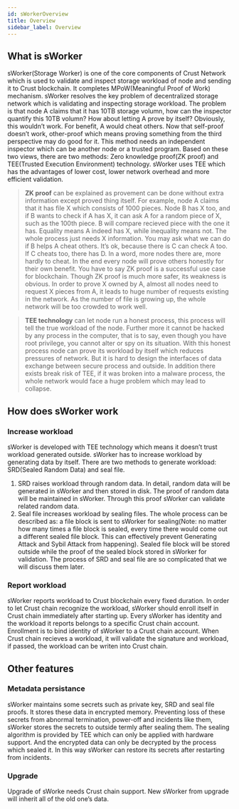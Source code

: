 ```yaml
---
id: sWorkerOverview
title: Overview
sidebar_label: Overview
---
```


## What is sWorker
sWorker(Storage Worker) is one of the core components of Crust Network which is used to validate and inspect storage workload of node and sending it to Crust blockchain. It completes MPoW(Meaningful Proof of Work) mechanism. sWorker resolves the key problem of decentralized storage network which is validating and inspecting storage workload. The problem is that node A claims that it has 10TB storage volumn, how can the inspector quantify this 10TB volumn? How about letting A prove by itself? Obviously, this wouldn’t work. For benefit, A would cheat others. Now that self-proof doesn’t work, other-proof which means proving something from the third perspective may do good for it. This method needs an independent inspector which can be another node or a trusted program. Based on these two views, there are two methods: Zero knowledge proof(ZK proof) and TEE(Trusted Execution Environment) technology. sWorker uses TEE which has the advantages of lower cost, lower network overhead and more efficient validation.

> **ZK proof** can be explained as provement can be done without extra information except proved thing itself. For example, node A claims that it has file X which consists of 1000 pieces. Node B has X too, and if B wants to check if A has X, it can ask A for a random piece of X, such as the 100th piece. B will compare recieved piece with the one it has. Equality means A indeed has X, while inequality means not. The whole process just needs X information. You may ask what we can do if B helps A cheat others. It’s ok, because there is C can check A too. If C cheats too, there has D. In a word, more nodes there are, more hardly to cheat. In the end every node will prove others honestly for their own benefit. You have to say ZK proof is a successful use case for blockchain. Though ZK proof is much more safer, its weakness is obvious. In order to prove X owned by A, almost all nodes need to request X pieces from A, it leads to huge number of requests existing in the network. As the number of file is growing up, the whole network will be too crowded to work well.

> **TEE technology** can let node run a honest process, this process will tell the true workload of the node. Further more it cannot be hacked by any process in the computer, that is to say, even though you have root privilege, you cannot alter or spy on its situation. With this honest process node can prove its workload by itself which reduces pressures of network. But it is hard to design the interfaces of data exchange between secure process and outside. In addition there exists break risk of TEE, if it was broken into a malware process, the whole network would face a huge problem which may lead to collapse.


## How does sWorker work

### Increase workload
sWorker is developed with TEE technology which means it doesn’t trust workload generated outside. sWorker has to increase workload by generating data by itself. There are two methods to generate workload: SRD(Sealed Random Data) and seal file.

1.	SRD raises workload through random data. In detail, random data will be generated in sWorker and then stored in disk. The proof of random data will be maintained in sWorker. Through this proof sWorker can validate related random data.
1.	Seal file increases workload by sealing files. The whole process can be  described as: a file block is sent to sWorker for sealing(Note: no matter how many times a file block is sealed, every time there would come out a different sealed file block. This can effectively prevent Generating Attack and Sybil Attack from happening). Sealed file block will be stored outside while the proof of the sealed block stored in sWorker for validation. 
The process of SRD and seal file are so complicated that we will discuss them later.

### Report workload
sWorker reports workload to Crust blockchain every fixed duration. In order to let Crust chain recognize the workload, sWorker should enroll itself in Crust chain immediately after starting up. Every sWorker has identity and the workload it reports belongs to a specific Crust chain account. Enrollment is to bind identity of sWorker to a Crust chain account. When Crust chain recieves a workload, it will validate the signature and workload, if passed, the workload can be writen into Crust chain.


## Other features

### Metadata persistance
sWorker maintains some secrets such as private key, SRD and seal file proofs. It stores these data in encrypted memory. Preventing loss of these secrets from abnormal termination, power-off and incidents like them, sWorker stores the secrets to outside termly after sealing them. The sealing algorithm is provided by TEE which can only be applied with hardware support. And the encrypted data can only be decrypted by the process which sealed it. In this way sWorker can restore its secrets after restarting from incidents.

### Upgrade
Upgrade of sWorke needs Crust chain support. New sWorker from upgrade will inherit all of the old one’s data.
